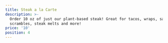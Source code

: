 ```yaml
---
title: Steak a la Carte
description: >-
  Order 10 oz of just our plant-based steak! Great for tacos, wraps, salads,
  scrambles, steak melts and more!
price: '10'
position: 4
---
```


